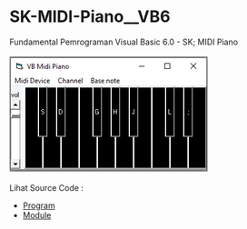 # SK-MIDI-Piano__VB6
Fundamental Pemrograman Visual Basic 6.0 - SK; MIDI Piano<br><br>
<img src="https://github.com/RizkyKhapidsyah/SK-MIDI-Piano__VB6/blob/main/result/001.PNG"><br><br>
Lihat Source Code : <br>
- <a href="https://github.com/RizkyKhapidsyah/SK-MIDI-Piano__VB6/blob/main/Form1.frm">Program</a><br>
- <a href="https://github.com/RizkyKhapidsyah/SK-MIDI-Piano__VB6/blob/main/Module1.bas">Module</a>
